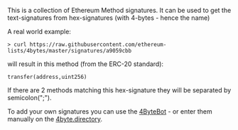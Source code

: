 This is a collection of Ethereum Method signatures. It can be used to get the text-signatures from hex-signatures (with 4-bytes - hence the name)

A real world example:
```
> curl https://raw.githubusercontent.com/ethereum-lists/4bytes/master/signatures/a9059cbb
```

will result in this method (from the ERC-20 standard):

```
transfer(address,uint256)
```

If there are 2 methods matching this hex-signature they will be separated by semicolon(";").

To add your own signatures you can use the [4ByteBot](https://github.com/apps/4bytebot) - or enter them manually on the [4byte.directory](https://www.4byte.directory).
